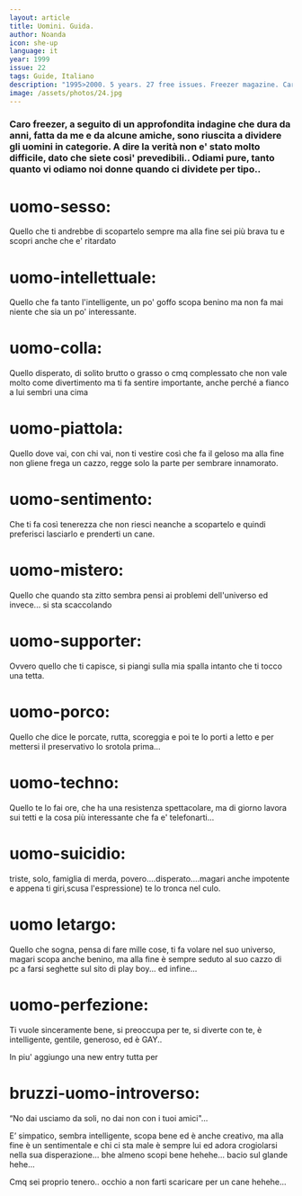 ```yaml
---
layout: article
title: Uomini. Guida.
author: Noanda
icon: she-up
language: it
year: 1999
issue: 22
tags: Guide, Italiano
description: "1995>2000. 5 years. 27 free issues. Freezer magazine. Caro freezer, a seguito di un approfondita indagine che dura da anni, fatta da me e da alcune amiche, sono riuscita a dividere gli uomini in categorie. A dire la verità non e' stato molto difficile, dato che siete cosi' prevedibili.. Odiami pure, tanto quanto vi odiamo noi donne quando ci dividete per tipo.."
image: /assets/photos/24.jpg
---
```


### Caro freezer, a seguito di un approfondita indagine che dura da anni, fatta da me e da alcune amiche, sono riuscita a dividere gli uomini in categorie. A dire la verità non e' stato molto difficile, dato che siete cosi' prevedibili.. Odiami pure, tanto quanto vi odiamo noi donne quando ci dividete per tipo..

# uomo-sesso:

Quello che ti andrebbe di scopartelo sempre ma alla fine sei più brava tu e scopri anche che e' ritardato

# uomo-intellettuale:

Quello che fa tanto l'intelligente, un po' goffo scopa benino ma non fa mai niente che sia un po' interessante.

# uomo-colla:

Quello disperato, di solito brutto o grasso o cmq complessato che non vale molto come divertimento ma ti fa sentire importante, anche perché a fianco a lui sembri una cima

# uomo-piattola:

Quello dove vai, con chi vai, non ti vestire così che fa il geloso ma alla fine non gliene frega un cazzo, regge solo la parte per sembrare innamorato.

# uomo-sentimento:

Che ti fa così tenerezza che non riesci neanche a scopartelo e quindi preferisci lasciarlo e prenderti un cane.

# uomo-mistero:

Quello che quando sta zitto sembra pensi ai problemi dell'universo ed invece... si sta scaccolando

# uomo-supporter:

Ovvero quello che ti capisce, si piangi sulla mia spalla intanto che ti tocco una tetta.

# uomo-porco:

Quello che dice le porcate, rutta, scoreggia e poi te lo porti a letto e per mettersi il preservativo lo srotola prima...

# uomo-techno:

Quello te lo fai ore, che ha una resistenza spettacolare, ma di giorno lavora sui tetti e la cosa più interessante che fa e' telefonarti...

# uomo-suicidio:

triste, solo, famiglia di merda, povero....disperato....magari anche impotente e appena ti giri,scusa l'espressione) te lo tronca nel culo.

# uomo letargo:

Quello che sogna, pensa di fare mille cose, ti fa volare nel suo universo, magari scopa anche benino, ma alla fine è sempre seduto al suo cazzo di pc a farsi seghette sul sito di play boy... ed infine...

# uomo-perfezione:

Ti vuole sinceramente bene, si preoccupa per te, si diverte con te, è intelligente, gentile, generoso, ed è GAY..

In piu' aggiungo una new entry tutta per

# bruzzi-uomo-introverso:

“No dai usciamo da soli, no dai non con i tuoi amici"...

E’ simpatico, sembra intelligente, scopa bene ed è anche creativo, ma alla fine è un sentimentale e chi ci sta male è sempre lui ed adora crogiolarsi nella sua disperazione... bhe almeno scopi bene hehehe… bacio sul glande hehe…

Cmq sei proprio tenero.. occhio a non farti scaricare per un cane hehehe...
